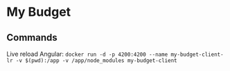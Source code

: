 # My Budget
## Commands
Live reload Angular: `docker run -d -p 4200:4200 --name my-budget-client-lr -v $(pwd):/app -v /app/node_modules my-budget-client`
